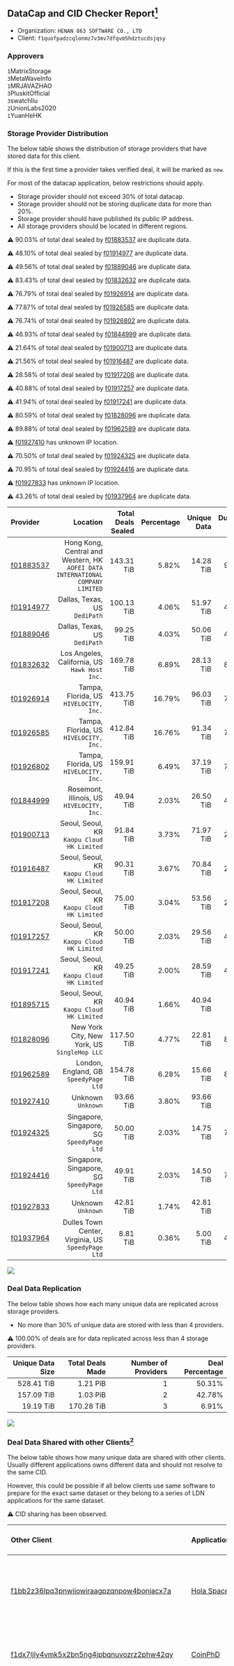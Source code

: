 ## DataCap and CID Checker Report[^1]
 - Organization: `HENAN 863 SOFTWARE CO., LTD`
 - Client: `f1quofpadzcqlonmz7v3mv7dfqvm5hdztucdsjqsy`
### Approvers
`1`MatrixStorage<br/>`3`MetaWaveInfo<br/>`1`MRJAVAZHAO<br/>`3`PluskitOfficial<br/>`3`swatchliu<br/>`2`UnionLabs2020<br/>`1`YuanHeHK

### Storage Provider Distribution
The below table shows the distribution of storage providers that have stored data for this client.

If this is the first time a provider takes verified deal, it will be marked as `new`.

For most of the datacap application, below restrictions should apply.
 - Storage provider should not exceed 30% of total datacap.
 - Storage provider should not be storing duplicate data for more than 20%.
 - Storage provider should have published its public IP address.
 - All storage providers should be located in different regions.

⚠️ 90.03% of total deal sealed by [f01883537](https://filfox.info/en/address/f01883537) are duplicate data.

⚠️ 48.10% of total deal sealed by [f01914977](https://filfox.info/en/address/f01914977) are duplicate data.

⚠️ 49.56% of total deal sealed by [f01889046](https://filfox.info/en/address/f01889046) are duplicate data.

⚠️ 83.43% of total deal sealed by [f01832632](https://filfox.info/en/address/f01832632) are duplicate data.

⚠️ 76.79% of total deal sealed by [f01926914](https://filfox.info/en/address/f01926914) are duplicate data.

⚠️ 77.87% of total deal sealed by [f01926585](https://filfox.info/en/address/f01926585) are duplicate data.

⚠️ 76.74% of total deal sealed by [f01926802](https://filfox.info/en/address/f01926802) are duplicate data.

⚠️ 46.93% of total deal sealed by [f01844999](https://filfox.info/en/address/f01844999) are duplicate data.

⚠️ 21.64% of total deal sealed by [f01900713](https://filfox.info/en/address/f01900713) are duplicate data.

⚠️ 21.56% of total deal sealed by [f01916487](https://filfox.info/en/address/f01916487) are duplicate data.

⚠️ 28.58% of total deal sealed by [f01917208](https://filfox.info/en/address/f01917208) are duplicate data.

⚠️ 40.88% of total deal sealed by [f01917257](https://filfox.info/en/address/f01917257) are duplicate data.

⚠️ 41.94% of total deal sealed by [f01917241](https://filfox.info/en/address/f01917241) are duplicate data.

⚠️ 80.59% of total deal sealed by [f01828096](https://filfox.info/en/address/f01828096) are duplicate data.

⚠️ 89.88% of total deal sealed by [f01962589](https://filfox.info/en/address/f01962589) are duplicate data.

⚠️ [f01927410](https://filfox.info/en/address/f01927410) has unknown IP location.

⚠️ 70.50% of total deal sealed by [f01924325](https://filfox.info/en/address/f01924325) are duplicate data.

⚠️ 70.95% of total deal sealed by [f01924416](https://filfox.info/en/address/f01924416) are duplicate data.

⚠️ [f01927833](https://filfox.info/en/address/f01927833) has unknown IP location.

⚠️ 43.26% of total deal sealed by [f01937964](https://filfox.info/en/address/f01937964) are duplicate data.

| Provider                                              |                                                                          Location | Total Deals Sealed | Percentage | Unique Data | Duplicate Deals |
| :---------------------------------------------------- | --------------------------------------------------------------------------------: | -----------------: | ---------: | ----------: | --------------: |
| [f01883537](https://filfox.info/en/address/f01883537) | Hong Kong, Central and Western, HK<br/>`AOFEI DATA INTERNATIONAL COMPANY LIMITED` |         143.31 TiB |      5.82% |   14.28 TiB |          90.03% |
| [f01914977](https://filfox.info/en/address/f01914977) |                                                  Dallas, Texas, US<br/>`DediPath` |         100.13 TiB |      4.06% |   51.97 TiB |          48.10% |
| [f01889046](https://filfox.info/en/address/f01889046) |                                                  Dallas, Texas, US<br/>`DediPath` |          99.25 TiB |      4.03% |   50.06 TiB |          49.56% |
| [f01832632](https://filfox.info/en/address/f01832632) |                                  Los Angeles, California, US<br/>`Hawk Host Inc.` |         169.78 TiB |      6.89% |   28.13 TiB |          83.43% |
| [f01926914](https://filfox.info/en/address/f01926914) |                                         Tampa, Florida, US<br/>`HIVELOCITY, Inc.` |         413.75 TiB |     16.79% |   96.03 TiB |          76.79% |
| [f01926585](https://filfox.info/en/address/f01926585) |                                         Tampa, Florida, US<br/>`HIVELOCITY, Inc.` |         412.84 TiB |     16.76% |   91.34 TiB |          77.87% |
| [f01926802](https://filfox.info/en/address/f01926802) |                                         Tampa, Florida, US<br/>`HIVELOCITY, Inc.` |         159.91 TiB |      6.49% |   37.19 TiB |          76.74% |
| [f01844999](https://filfox.info/en/address/f01844999) |                                     Rosemont, Illinois, US<br/>`HIVELOCITY, Inc.` |          49.94 TiB |      2.03% |   26.50 TiB |          46.93% |
| [f01900713](https://filfox.info/en/address/f01900713) |                                     Seoul, Seoul, KR<br/>`Kaopu Cloud HK Limited` |          91.84 TiB |      3.73% |   71.97 TiB |          21.64% |
| [f01916487](https://filfox.info/en/address/f01916487) |                                     Seoul, Seoul, KR<br/>`Kaopu Cloud HK Limited` |          90.31 TiB |      3.67% |   70.84 TiB |          21.56% |
| [f01917208](https://filfox.info/en/address/f01917208) |                                     Seoul, Seoul, KR<br/>`Kaopu Cloud HK Limited` |          75.00 TiB |      3.04% |   53.56 TiB |          28.58% |
| [f01917257](https://filfox.info/en/address/f01917257) |                                     Seoul, Seoul, KR<br/>`Kaopu Cloud HK Limited` |          50.00 TiB |      2.03% |   29.56 TiB |          40.88% |
| [f01917241](https://filfox.info/en/address/f01917241) |                                     Seoul, Seoul, KR<br/>`Kaopu Cloud HK Limited` |          49.25 TiB |      2.00% |   28.59 TiB |          41.94% |
| [f01895715](https://filfox.info/en/address/f01895715) |                                     Seoul, Seoul, KR<br/>`Kaopu Cloud HK Limited` |          40.94 TiB |      1.66% |   40.94 TiB |           0.00% |
| [f01828096](https://filfox.info/en/address/f01828096) |                                   New York City, New York, US<br/>`SingleHop LLC` |         117.50 TiB |      4.77% |   22.81 TiB |          80.59% |
| [f01962589](https://filfox.info/en/address/f01962589) |                                          London, England, GB<br/>`SpeedyPage Ltd` |         154.78 TiB |      6.28% |   15.66 TiB |          89.88% |
| [f01927410](https://filfox.info/en/address/f01927410) |                                                             Unknown<br/>`Unknown` |          93.66 TiB |      3.80% |   93.66 TiB |           0.00% |
| [f01924325](https://filfox.info/en/address/f01924325) |                                     Singapore, Singapore, SG<br/>`SpeedyPage Ltd` |          50.00 TiB |      2.03% |   14.75 TiB |          70.50% |
| [f01924416](https://filfox.info/en/address/f01924416) |                                     Singapore, Singapore, SG<br/>`SpeedyPage Ltd` |          49.91 TiB |      2.03% |   14.50 TiB |          70.95% |
| [f01927833](https://filfox.info/en/address/f01927833) |                                                             Unknown<br/>`Unknown` |          42.81 TiB |      1.74% |   42.81 TiB |           0.00% |
| [f01937964](https://filfox.info/en/address/f01937964) |                             Dulles Town Center, Virginia, US<br/>`SpeedyPage Ltd` |           8.81 TiB |      0.36% |    5.00 TiB |          43.26% |

<img src="https://raw.githubusercontent.com/data-preservation-programs/filplus-checker-assets/main/filecoin-project/filecoin-plus-large-datasets/issues/468/1678972129660.png"/>

### Deal Data Replication
The below table shows how each many unique data are replicated across storage providers.

- No more than 30% of unique data are stored with less than 4 providers.

⚠️ 100.00% of deals are for data replicated across less than 4 storage providers.

| Unique Data Size | Total Deals Made | Number of Providers | Deal Percentage |
| ---------------: | ---------------: | ------------------: | --------------: |
|       528.41 TiB |         1.21 PiB |                   1 |          50.31% |
|       157.09 TiB |         1.03 PiB |                   2 |          42.78% |
|        19.19 TiB |       170.28 TiB |                   3 |           6.91% |

<img src="https://raw.githubusercontent.com/data-preservation-programs/filplus-checker-assets/main/filecoin-project/filecoin-plus-large-datasets/issues/468/1678972130373.png"/>

### Deal Data Shared with other Clients[^3]
The below table shows how many unique data are shared with other clients.
Usually different applications owns different data and should not resolve to the same CID.

However, this could be possible if all below clients use same software to prepare for the exact same dataset or they belong to a series of LDN applications for the same dataset.

⚠️ CID sharing has been observed.

| Other Client                                                                                                                                                                                                              | Application                                                                                                                | Total Deals Affected | Unique CIDs | Approvers                                                                                                                                                                                                          |
| :------------------------------------------------------------------------------------------------------------------------------------------------------------------------------------------------------------------------ | :------------------------------------------------------------------------------------------------------------------------- | -------------------: | ----------: | :----------------------------------------------------------------------------------------------------------------------------------------------------------------------------------------------------------------- |
| [f1bb2z36lpq3pnwiiowiraagpzqnpow4bonjacx7a](https://filfox.info/en/address/f1bb2z36lpq3pnwiiowiraagpzqnpow4bonjacx7a)                                                                                                     | [Hola Space](https://github.com/filecoin-project/filecoin-plus-large-datasets/issues/362)                                  |           616.41 TiB |       4,041 | `1`1475Notary<br/>`2`MatrixStorage<br/>`1`MetaWaveInfo<br/>`1`MRJAVAZHAO<br/>`2`PluskitOfficial<br/>`2`psh0691<br/>`3`swatchliu<br/>`1`UnionLabs2022                                                               |
| [f1dx7ljly4vmk5x2bn5ng4jpbqnuvozrz2phw42qy](https://filfox.info/en/address/f1dx7ljly4vmk5x2bn5ng4jpbqnuvozrz2phw42qy)                                                                                                     | [CoinPhD](https://github.com/filecoin-project/filecoin-plus-large-datasets/issues/364)                                     |           281.16 TiB |       3,049 | `1`1475Notary<br/>`1`BlockMakeronline<br/>`2`MetaWaveInfo<br/>`2`MRJAVAZHAO<br/>`3`swatchliu<br/>`1`UnionLabs2022                                                                                                  |
| [f1ki4cjk27ypzjsuzkvvqzs6xobaweuoxfdcnpqhy](https://filfox.info/en/address/f1ki4cjk27ypzjsuzkvvqzs6xobaweuoxfdcnpqhy)                                                                                                     | [TimeQuant](https://github.com/filecoin-project/filecoin-plus-large-datasets/issues/385)                                   |           242.72 TiB |       3,135 | `2`1475Notary<br/>`1`BlockMakeronline<br/>`2`MatrixStorage<br/>`2`MetaWaveInfo<br/>`2`MRJAVAZHAO<br/>`1`PluskitOfficial<br/>`1`stcouldlisa<br/>`2`swatchliu<br/>`3`UnionLabs2020<br/>`1`UnionLabs2022              |
| [f1ajdk7e6ex7fvtjtydzgys47bcg7jub2baucun7y](https://filfox.info/en/address/f1ajdk7e6ex7fvtjtydzgys47bcg7jub2baucun7y)                                                                                                     | [Ruikuyun Information Technology Co\., Ltd](https://github.com/filecoin-project/filecoin-plus-large-datasets/issues/529)   |           157.13 TiB |       2,139 | `1`1475Notary<br/>`1`BlockMakeronline<br/>`1`MetaWaveInfo<br/>`1`MRJAVAZHAO<br/>`4`PluskitOfficial<br/>`2`swatchliu<br/>`4`UnionLabs2020                                                                           |
| [f1zb6pgkktdbyy7zxfob6gripqxuc25ukf35cc7fq](https://filfox.info/en/address/f1zb6pgkktdbyy7zxfob6gripqxuc25ukf35cc7fq)                                                                                                     | `Maxpic PhotoGraphic Studio`                                                                                               |           111.94 TiB |       1,294 | Unknown                                                                                                                                                                                                            |
| [f1727w2vwjctfo7hflr5trgqkl3c7texh7pl4grzq](https://filfox.info/en/address/f1727w2vwjctfo7hflr5trgqkl3c7texh7pl4grzq)                                                                                                     | [GMverse](https://github.com/filecoin-project/filecoin-plus-large-datasets/issues/365)                                     |           104.75 TiB |       1,459 | `2`1475Notary<br/>`1`MatrixStorage<br/>`1`MetaWaveInfo<br/>`2`MRJAVAZHAO<br/>`2`PluskitOfficial<br/>`1`swatchliu<br/>`1`UnionLabs2020<br/>`1`UnionLabs2022                                                         |
| [f17qd6x3leh5pa7vh6ewdaed7qhbn2mgofrokuayy](https://filfox.info/en/address/f17qd6x3leh5pa7vh6ewdaed7qhbn2mgofrokuayy)                                                                                                     | [Drust](https://github.com/filecoin-project/filecoin-plus-large-datasets/issues/427)                                       |            97.47 TiB |       1,458 | `1`BlockMakeronline<br/>`1`MatrixStorage<br/>`1`MetaWaveInfo<br/>`2`MRJAVAZHAO<br/>`3`PluskitOfficial<br/>`2`UnionLabs2020                                                                                         |
| [f1vtcetpapwwyka6txwqjwymsa67npdfilbkwh64a](https://filfox.info/en/address/f1vtcetpapwwyka6txwqjwymsa67npdfilbkwh64a)                                                                                                     | [Chimay](https://github.com/filecoin-project/filecoin-plus-large-datasets/issues/397)                                      |            89.97 TiB |       1,604 | `3`1475Notary<br/>`1`Alex11801<br/>`1`fabriziogianni7<br/>`2`MetaWaveInfo<br/>`2`swatchliu<br/>`1`UnionLabs2020                                                                                                    |
| [f1clwd2dooy2cflfilhzeq2ycl544b3heqsiwhjrq](https://filfox.info/en/address/f1clwd2dooy2cflfilhzeq2ycl544b3heqsiwhjrq)                                                                                                     | [FiboAI](https://github.com/filecoin-project/filecoin-plus-large-datasets/issues/349)                                      |            81.97 TiB |         920 | `2`1475Notary<br/>`1`BlockMakeronline<br/>`1`MatrixStorage<br/>`3`MRJAVAZHAO<br/>`2`PluskitOfficial<br/>`2`swatchliu<br/>`1`UnionLabs2020<br/>`1`UnionLabs2022                                                     |
| [f1einobkrjcjk6gfc5ov6663vrri75hwdsjfs6pmq](https://filfox.info/en/address/f1einobkrjcjk6gfc5ov6663vrri75hwdsjfs6pmq)                                                                                                     | [Cansoti](https://github.com/filecoin-project/filecoin-plus-large-datasets/issues/640)                                     |            49.66 TiB |         676 | `1`1475Notary<br/>`2`BlockMakeronline<br/>`1`liyunzhi-666<br/>`2`MatrixStorage<br/>`1`MetaWaveInfo<br/>`2`MRJAVAZHAO<br/>`2`PluskitOfficial<br/>`1`swatchliu<br/>`2`UnionLabs2020                                  |
| [f1dwhevm3p2slu6itmkssznscmpkpltdiztprnpya](https://filfox.info/en/address/f1dwhevm3p2slu6itmkssznscmpkpltdiztprnpya)                                                                                                     | [Hiscene](https://github.com/filecoin-project/filecoin-plus-large-datasets/issues/548)                                     |            48.06 TiB |         721 | `1`1475Notary<br/>`1`BlockMakeronline<br/>`1`MatrixStorage<br/>`2`MetaWaveInfo<br/>`3`PluskitOfficial<br/>`2`swatchliu<br/>`3`UnionLabs2020                                                                        |
| [f1xtnkj5ti77f5gbzhclnpj3xt6e5dwhfzive2yca](https://filfox.info/en/address/f1xtnkj5ti77f5gbzhclnpj3xt6e5dwhfzive2yca)                                                                                                     | [Beacon Project](https://github.com/filecoin-project/filecoin-plus-large-datasets/issues/482)                              |            35.00 TiB |         130 | `1`fireflyHZ<br/>`3`kernelogic<br/>`2`liyunzhi-666<br/>`1`MetaWaveInfo<br/>`1`PluskitOfficial                                                                                                                      |
| [f1fq6abg47ifgeee2z7q2rps3tvknoo2ztcoqy7ai](https://filfox.info/en/address/f1fq6abg47ifgeee2z7q2rps3tvknoo2ztcoqy7ai)                                                                                                     | `DaYe Art Tuition Class (DKArt) `                                                                                          |            34.38 TiB |         197 | Unknown                                                                                                                                                                                                            |
| [f1nmhjvibl7acp45lpxmo5kduz42evjazsyi4mzza](https://filfox.info/en/address/f1nmhjvibl7acp45lpxmo5kduz42evjazsyi4mzza)                                                                                                     | ``                                                                                                                         |            31.13 TiB |         187 | Unknown                                                                                                                                                                                                            |
| [f1csetl7nor3qie2cehx7axf2ai3nedmowj53xwsa](https://filfox.info/en/address/f1csetl7nor3qie2cehx7axf2ai3nedmowj53xwsa)                                                                                                     | `NOAA GOES---Piero`                                                                                                        |            30.97 TiB |         188 | Unknown                                                                                                                                                                                                            |
| [f127l5waa4pw6k3sm4e7wxevc4fe5uz7dyt4mxa3i](https://filfox.info/en/address/f127l5waa4pw6k3sm4e7wxevc4fe5uz7dyt4mxa3i)                                                                                                     | ``                                                                                                                         |            26.34 TiB |         144 | Unknown                                                                                                                                                                                                            |
| [f1cf2pp6bgu6vvxfuau6bsmiibhrc7v3gvjsyseay](https://filfox.info/en/address/f1cf2pp6bgu6vvxfuau6bsmiibhrc7v3gvjsyseay)                                                                                                     | `Public Data-FlyBrain`                                                                                                     |            23.13 TiB |         141 | Unknown                                                                                                                                                                                                            |
| [f1ugo3abkmmb4pb2atxz5oqqgwsd27b4p6k52f2va](https://filfox.info/en/address/f1ugo3abkmmb4pb2atxz5oqqgwsd27b4p6k52f2va)                                                                                                     | [Yuepass Technology Company Limited](https://github.com/filecoin-project/filecoin-plus-large-datasets/issues/429)          |            22.81 TiB |         113 | `1`Fenbushi-Filecoin<br/>`1`liyunzhi-666<br/>`2`MetaWaveInfo<br/>`1`stcouldlisa<br/>`2`swatchliu<br/>`1`UnionLabs2020<br/>`1`UnionLabs2022                                                                         |
| [f1hamzyd3tx4pdchop3l4hfeay5q6s427pxga6flq](https://filfox.info/en/address/f1hamzyd3tx4pdchop3l4hfeay5q6s427pxga6flq)                                                                                                     | `Beacon Project`                                                                                                           |            19.06 TiB |          96 | Unknown                                                                                                                                                                                                            |
| [f1a2rdwwor3kq6mv7nveuxhux7rxtj6iyjs7hfswa](https://filfox.info/en/address/f1a2rdwwor3kq6mv7nveuxhux7rxtj6iyjs7hfswa)                                                                                                     | `Worldkan`                                                                                                                 |            18.09 TiB |         119 | Unknown                                                                                                                                                                                                            |
| [f1wr6rwwqckh6um2hynaym2t4mniev5b675kbf5ni](https://filfox.info/en/address/f1wr6rwwqckh6um2hynaym2t4mniev5b675kbf5ni)                                                                                                     | [Ctrip Global Shopping](https://github.com/filecoin-project/filecoin-plus-large-datasets/issues/303)                       |            17.19 TiB |         100 | `2`Fenbushi-Filecoin<br/>`1`kernelogic<br/>`1`KodaRobotDog<br/>`2`MetaWaveInfo<br/>`2`rayshitou<br/>`2`swatchliu<br/>`1`UnionLabs2020<br/>`2`XnMatrixSV                                                            |
| [f1f5edx6ofn3lf6rk3yfpldbi2pzgq2egoyu6ubpi](https://filfox.info/en/address/f1f5edx6ofn3lf6rk3yfpldbi2pzgq2egoyu6ubpi)                                                                                                     | [Samdata Trade](https://github.com/filecoin-project/filecoin-plus-large-datasets/issues/382)                               |            16.50 TiB |         124 | `1`1475Notary<br/>`2`BlockMakeronline<br/>`1`liyunzhi-666<br/>`2`MetaWaveInfo<br/>`2`PluskitOfficial<br/>`1`swatchliu                                                                                              |
| [f1rnwp6p5kx7pcwexpucoav6mmwz3rkxw5blrboyy](https://filfox.info/en/address/f1rnwp6p5kx7pcwexpucoav6mmwz3rkxw5blrboyy)                                                                                                     | [MigoVideo](https://github.com/filecoin-project/filecoin-plus-large-datasets/issues/517)                                   |            14.09 TiB |         272 | `2`1475Notary<br/>`1`BlockMakeronline<br/>`3`MatrixStorage<br/>`2`MetaWaveInfo<br/>`2`MRJAVAZHAO<br/>`2`PluskitOfficial<br/>`1`psh0691<br/>`2`swatchliu<br/>`1`UnionLabs2020<br/>`1`YuanHeHK                       |
| [f1vykg3elgzoa3lpzf5xo6rbcghzr5ifat757mucq](https://filfox.info/en/address/f1vykg3elgzoa3lpzf5xo6rbcghzr5ifat757mucq)                                                                                                     | [Hailiang Mingyou Online](https://github.com/filecoin-project/filecoin-plus-large-datasets/issues/51)                      |            14.00 TiB |          96 | `1`DarnellWashington<br/>`2`Fenbushi-Filecoin<br/>`1`MRJAVAZHAO<br/>`2`ozhtdong<br/>`1`rayshitou<br/>`2`swatchliu<br/>`2`TimWilliams00<br/>`1`XnMatrixSV                                                           |
| [f1ivsvpljx4ovp2tth73pllkxmumrudemks623iia](https://filfox.info/en/address/f1ivsvpljx4ovp2tth73pllkxmumrudemks623iia)                                                                                                     | ``                                                                                                                         |            13.47 TiB |         237 | Unknown                                                                                                                                                                                                            |
| [f1rkmhotssjif6ucrosls7oewjz6pr2v2eygfjyui](https://filfox.info/en/address/f1rkmhotssjif6ucrosls7oewjz6pr2v2eygfjyui)                                                                                                     | ``                                                                                                                         |            13.38 TiB |          64 | Unknown                                                                                                                                                                                                            |
| [f1znd7uramgqquelcgefo5xgozopd3nga73hhywpy](https://filfox.info/en/address/f1znd7uramgqquelcgefo5xgozopd3nga73hhywpy)                                                                                                     | [BotSmart ](https://github.com/filecoin-project/filecoin-plus-large-datasets/issues/373)                                   |            10.66 TiB |          73 | `1`Alex11801<br/>`2`fireflyHZ<br/>`2`ipfscn<br/>`2`MetaWaveInfo<br/>`2`swatchliu<br/>`1`UnionLabs2020                                                                                                              |
| [f1ibuglt2lzlyf7vnmtzmuykcfgl2pn2fxym5dibi](https://filfox.info/en/address/f1ibuglt2lzlyf7vnmtzmuykcfgl2pn2fxym5dibi)                                                                                                     | [Appstest](https://github.com/filecoin-project/filecoin-plus-large-datasets/issues/346)                                    |             9.53 TiB |          62 | `1`Fenbushi-Filecoin<br/>`4`MetaWaveInfo<br/>`1`stcouldlisa<br/>`3`swatchliu<br/>`3`UnionLabs2020                                                                                                                  |
| [f1rszqldzirsgganeah32zubr4r4qafwypuwaig2q](https://filfox.info/en/address/f1rszqldzirsgganeah32zubr4r4qafwypuwaig2q)                                                                                                     | [Beacon Project](https://github.com/filecoin-project/filecoin-plus-large-datasets/issues/477)                              |             5.75 TiB |          51 | `1`cryptowhizzard<br/>`2`fireflyHZ<br/>`3`kernelogic<br/>`1`liyunzhi-666<br/>`2`MetaWaveInfo<br/>`1`swatchliu                                                                                                      |
| [f1avhqgmeazxzvylz34l26o3nlj2ywnzaviwns3dq](https://filfox.info/en/address/f1avhqgmeazxzvylz34l26o3nlj2ywnzaviwns3dq)                                                                                                     | [87v5\-CarsonVideo](https://github.com/filecoin-project/filecoin-plus-large-datasets/issues/392)                           |             1.56 TiB |          11 | `2`1475Notary<br/>`1`Alex11801<br/>`2`liyunzhi-666<br/>`2`MetaWaveInfo<br/>`1`psh0691<br/>`2`swatchliu<br/>`2`UnionLabs2020                                                                                        |
| [f1tgii4xgcp6um4n2w7eqaw6bwvnvyii2u7cjgzka](https://filfox.info/en/address/f1tgii4xgcp6um4n2w7eqaw6bwvnvyii2u7cjgzka)                                                                                                     | [](https://github.com/filecoin-project/filecoin-plus-large-datasets/issues/187)                                            |             1.06 TiB |           5 | `1`1475Notary<br/>`1`Fenbushi-Filecoin<br/>`1`galen-mcandrew<br/>`1`KodaRobotDog<br/>`2`MetaWaveInfo<br/>`1`psh0691<br/>`3`swatchliu<br/>`1`TimWilliams00<br/>`1`UnionLabs2020<br/>`1`XnMatrixSV                   |
| [f1mn5mw2dpqz6p3s7vxrlkhkh3okdtc6t7wqro4xa](https://filfox.info/en/address/f1mn5mw2dpqz6p3s7vxrlkhkh3okdtc6t7wqro4xa)                                                                                                     | [Unisound](https://github.com/filecoin-project/filecoin-plus-large-datasets/issues/577)                                    |             1.03 TiB |           9 | `1`BlockMakeronline<br/>`1`ipfscn<br/>`2`liyunzhi-666<br/>`3`MetaWaveInfo<br/>`1`swatchliu<br/>`3`UnionLabs2020                                                                                                    |
| [f3u3unadf654vezf62cd4jo6r7h6qpkx26g5amcdc<br/>3oe6rmpmk2nfosfd2kjkdhj4ndvr626gsm7fhpmt7<br/>gg2q](https://filfox.info/en/address/f3u3unadf654vezf62cd4jo6r7h6qpkx26g5amcdc3oe6rmpmk2nfosfd2kjkdhj4ndvr626gsm7fhpmt7gg2q) | [Runtu Information Technology](https://github.com/filecoin-project/filecoin-plus-client-onboarding/issues/1150)            |           896.00 GiB |           7 |                                                                                                                                                                                                                    |
| [f1vbe7ze5yknpgu3orinv4zu4rkofsyqfsmpejpui](https://filfox.info/en/address/f1vbe7ze5yknpgu3orinv4zu4rkofsyqfsmpejpui)                                                                                                     | [HELIOS](https://github.com/filecoin-project/filecoin-plus-large-datasets/issues/305)                                      |           640.00 GiB |           2 | `1`1475Notary<br/>`1`DarnellWashington<br/>`2`Fenbushi-Filecoin<br/>`1`KodaRobotDog<br/>`1`liyunzhi-666<br/>`1`MetaWaveInfo<br/>`3`rayshitou<br/>`1`Reiers<br/>`4`swatchliu<br/>`2`UnionLabs2020<br/>`1`XnMatrixSV |
| [f1jdmx2cuswzjlt4pnsv3t7ipmesywzxsg6q56a2a](https://filfox.info/en/address/f1jdmx2cuswzjlt4pnsv3t7ipmesywzxsg6q56a2a)                                                                                                     | [Raysun Radar Electronic Technology Co\.,Ltd](https://github.com/filecoin-project/filecoin-plus-large-datasets/issues/884) |           256.00 GiB |           1 | `1`1475Notary<br/>`1`BlockMakeronline<br/>`2`liyunzhi-666<br/>`1`MatrixStorage<br/>`2`MetaWaveInfo<br/>`1`swatchliu<br/>`1`UnionLabs2020<br/>`1`YuanHeHK                                                           |
| [f1fmdka4yaspkjp3kw65azeygbmgp5dujl6wlghti](https://filfox.info/en/address/f1fmdka4yaspkjp3kw65azeygbmgp5dujl6wlghti)                                                                                                     | [Bole digital](https://github.com/filecoin-project/filecoin-plus-large-datasets/issues/654)                                |            96.00 GiB |           1 | `1`1475Notary<br/>`1`liyunzhi-666<br/>`1`MetaWaveInfo<br/>`1`UnionLabs2020                                                                                                                                         |

[^1]: To manually trigger this report, add a comment with text `checker:manualTrigger`

[^2]: Deals from those addresses are combined into this report as they are specified with `checker:manualTrigger`

[^3]: To manually trigger this report with deals from other related addresses, add a comment with text `checker:manualTrigger <other_address_1> <other_address_2> ...`
